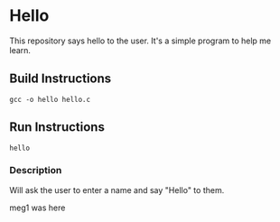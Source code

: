 # Hello

This repository says hello to the user. It's a simple program to help me learn.

## Build Instructions

```
gcc -o hello hello.c
```

## Run Instructions

```
hello
```

### Description

Will ask the user to enter a name and say "Hello" to them.

meg1 was here
